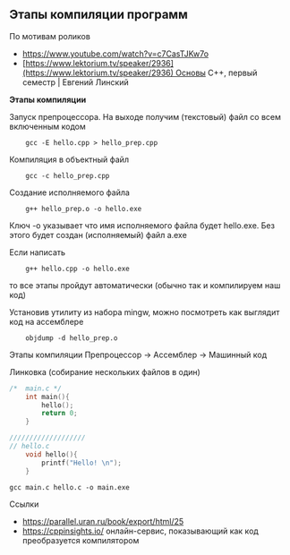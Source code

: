 ## Этапы компиляции программ 

По мотивам роликов

- https://www.youtube.com/watch?v=c7CasTJKw7o 
- [https://www.lektorium.tv/speaker/2936](https://www.lektorium.tv/speaker/2936) Основы C++, первый семестр | Евгений Линский

**Этапы компиляции**

Запуск препроцессора. На выходе получим (текстовый) файл со всем включенным кодом 

``` 
	gcc -E hello.cpp > hello_prep.cpp 
``` 

Компиляция в объектный файл 
```
	gcc -c hello_prep.cpp 
```

Создание исполняемого файла
```
	g++ hello_prep.o -o hello.exe
``` 
Ключ -o указывает что имя исполняемого файла будет hello.exe. Без этого будет создан (исполняемый) файл a.exe

Если написать 
```
	g++ hello.cpp -o hello.exe 
```
то все этапы пройдут автоматически (обычно так и компилируем наш код)

Установив утилиту из набора mingw, можно посмотреть как выглядит код на ассемблере 
```
	objdump -d hello_prep.o
```

Этапы компиляции 
	Препроцессор -> Ассемблер -> Машинный код

Линковка (собирание нескольких файлов в один)
~~~C
/*  main.c */
	int main(){
		hello();
		return 0;
	}

///////////////////
// hello.c
	void hello(){
		printf("Hello! \n"); 
	}
~~~

```
gcc main.c hello.c -o main.exe
```

 
Ссылки 
- https://parallel.uran.ru/book/export/html/25 
- https://cppinsights.io/ онлайн-сервис, показывающий как код преобразуется компилятором 
